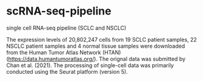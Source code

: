 # scRNA-seq-pipeline
single cell RNA-seq pipeline (SCLC and NSCLC)


The expression levels of 20,802,247 cells from 19 SCLC patient samples, 22 NSCLC patient samples and 4 normal tissue samples were downloaded from the Human Tumor Atlas Network (HTAN) (https://data.humantumoratlas.org/). The orignal data was submitted by Chan et al. (2021). The processing of single-cell data was primarily conducted using the Seurat platform (version 5).



